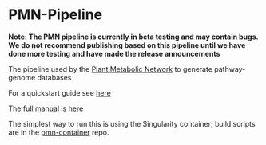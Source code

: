 # PMN-Pipeline
**Note: The PMN pipeline is currently in beta testing and may contain bugs. We do not recommend publishing based on this pipeline until we have done more testing and have made the release announcements**

The pipeline used by the [Plant Metabolic Network](https://plantcyc.org) to generate pathway-genome databases

For a quickstart guide see [here](Quickstart.md)

The full manual is [here](Manual.md)

The simplest way to run this is using the Singularity container; build scripts are in the [pmn-container](https://github.com/CharlesHawkinsMSU/pmn-container) repo.
